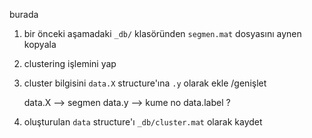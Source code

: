 burada 

1. bir önceki aşamadaki `_db/` klasöründen `segmen.mat` dosyasını aynen kopyala

2. clustering işlemini yap

3. cluster bilgisini `data.X` structure'ına `.y` olarak ekle /genişlet

	data.X --> segmen
	data.y --> kume no
	data.label ?

4. oluşturulan `data` structure'ı `_db/cluster.mat` olarak kaydet

